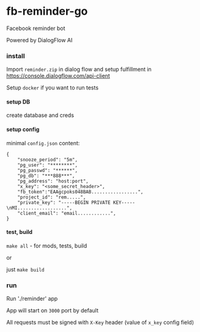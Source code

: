 # fb-reminder-go

Facebook reminder bot

Powered by DialogFlow AI

### install

Import `reminder.zip` in dialog flow and setup fulfillment in https://console.dialogflow.com/api-client

Setup `docker` if you want to run tests 

#### setup DB

create database and creds

#### setup config

minimal `config.json` content:

```  
{  
    "snooze_period": "5m",
    "pg_user": "********",
    "pg_passwd": "******",
    "pg_db": "***888***",
    "pg_address": "host:port",
    "x_key": "<some_secret_header>",
    "fb_token":"EAAgcpoks048BAB.................",
    "project_id": "rem.....",
    "private_key": "-----BEGIN PRIVATE KEY-----\nMI..................",
    "client_email": "email............",
}
```

#### test, build

`make all` - for mods, tests, build  

or 

just `make build` 

### run

Run './reminder' app

App will start on `3000` port by default

All requests must be signed with `X-Key` header (value of `x_key` config field)